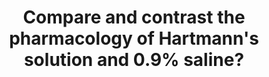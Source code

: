 ---
title: "Compare and contrast the pharmacology of Hartmann's solution and 0.9% saline?"
entityType: SAQ
exam: PEX
college: CICM
year: 2023
sitting: B
question: 18
passRate: 17
EC_expectedDomains:
- "components and chemical properties of each solution (including pH and calculated and measured osmolarity)"
- "mechanistic description of the different acid base effects"
- "advantages and disadvantages of each fluid"
EC_extraCredit:
- "calcium in Hartmann's risks causing precipitation when mixed with certain drugs and blood products"
- "situations where one fluid might be preferred over the other (for example saline to treat dehydration and metabolic alkalosis secondary to gastric losses – as in a pyloric obstruction)"
EC_errorsCommon:
- "This question asked for a comprehensive description of the components and chemical properties of each solution (including pH and calculated and measured osmolarity)."
- "Marks were also allocated for the advantages and disadvantages of each fluid (for example the calcium in Hartmann's risks causing precipitation when mixed with certain drugs and blood products)."
- "Lastly, it was expected that answers would provide situations where one fluid might be preferred over the other (for example saline to treat dehydration and metabolic alkalosis secondary to gastric losses – as in a pyloric obstruction)."
---